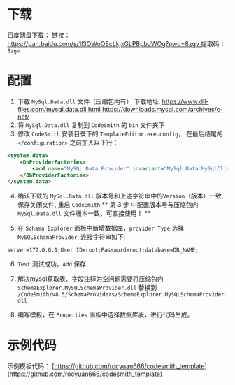 # 下载

百度网盘下载：
链接：[https://pan.baidu.com/s/1l3OWoOEcLkjxGLPBpbJWOg?pwd=8zgv ](https://pan.baidu.com/s/1l3OWoOEcLkjxGLPBpbJWOg?pwd=8zgv )
提取码：`8zgv`

# 配置

1. 下载 `MySql.Data.dll` 文件（压缩包内有）
下载地址: 
https://www.dll-files.com/mysql.data.dll.html
https://downloads.mysql.com/archives/c-net/
2. 将 `MySql.Data.dll` 复制到 `CodeSmith` 的 `bin` 文件夹下
3. 修改 `CodeSmith` 安装目录下的 `TemplateEditor.exe.config`， 在最后结尾的 `</configuration>` 之前加入以下行：

```xml
<system.data>
    <DbProviderFactories>
        <add name="MySQL Data Provider" invariant="MySql.Data.MySqlClient" description=".Net Framework Data Provider for MySQL" type="MySql.Data.MySqlClient.MySqlClientFactory, MySql.Data, Version=8.0.16.0, Culture=neutral, PublicKeyToken=c5687fc88969c44d" />
    </DbProviderFactories>
</system.data>
```

4. 确认下载的 `MySql.Data.dll` 版本号和上述字符串中的`Version`（版本）一致, 保存关闭文件, 重启 `CodeSmith`
** 第 3 步 中配置版本号与压缩包内 `MySql.Data.dll` 文件版本一致，可直接使用！ **

5. 在 `Schama Explorer` 面板中新增数据库，`provider Type` 选择 `MySQLSchamaProvider`, 连接字符串如下:

```
server=172.0.0.1;User ID=root;Password=root;database=DB_NAME;
```

6. `Test` 测试成功，`Add` 保存

7. 解决mysql获取表、字段注释为空问题需要将压缩包内 `SchemaExplorer.MySQLSchemaProvider.dll` 替换到 `/CodeSmith/v8.5/SchemaProviders/SchemaExplorer.MySQLSchemaProvider.dll`

8. 编写模板，在 `Properties` 面板中选择数据库表，进行代码生成。

# 示例代码

示例模板代码：
[https://github.com/rocyuan666/codesmith_template](https://github.com/rocyuan666/codesmith_template)
